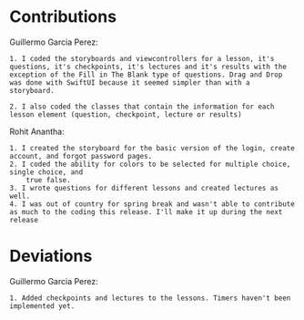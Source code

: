 #  Contributions

Guillermo Garcia Perez:

    1. I coded the storyboards and viewcontrollers for a lesson, it's questions, it's checkpoints, it's lectures and it's results with the exception of the Fill in The Blank type of questions. Drag and Drop was done with SwiftUI because it seemed simpler than with a storyboard.
    
    2. I also coded the classes that contain the information for each lesson element (question, checkpoint, lecture or results)
    
    
Rohit Anantha:

    1. I created the storyboard for the basic version of the login, create account, and forgot password pages.
    2. I coded the ability for colors to be selected for multiple choice, single choice, and
        true false.
    3. I wrote questions for different lessons and created lectures as well.
    4. I was out of country for spring break and wasn't able to contribute as much to the coding this release. I'll make it up during the next release
    


# Deviations

Guillermo Garcia Perez:

    1. Added checkpoints and lectures to the lessons. Timers haven't been implemented yet.
